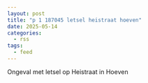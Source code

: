 ```yaml
---
layout: post
title: "p 1 187045 letsel heistraat hoeven"
date: 2025-05-14
categories: 
  - rss
tags: 
  - feed
---
```


Ongeval met letsel op Heistraat in Hoeven
